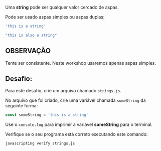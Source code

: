 Uma **string** pode ser qualquer valor cercado de aspas.

Pode ser usado aspas simples ou aspas duplas:

```js
'this is a string'

"this is also a string"
```

## OBSERVAÇÃO

Tente ser consistente. Neste workshop usaremos apenas aspas simples.

## Desafio:

Para este desafio, crie um arquivo chamado `strings.js`.

No arquivo que foi criado, crie uma variável chamada `someString` da seguinte forma:

```js
const someString = 'this is a string'
```

Use o `console.log` para imprimir a variável **someString** para o terminal.

Verifique se o seu programa está correto executando este comando:

`javascripting verify strings.js`
